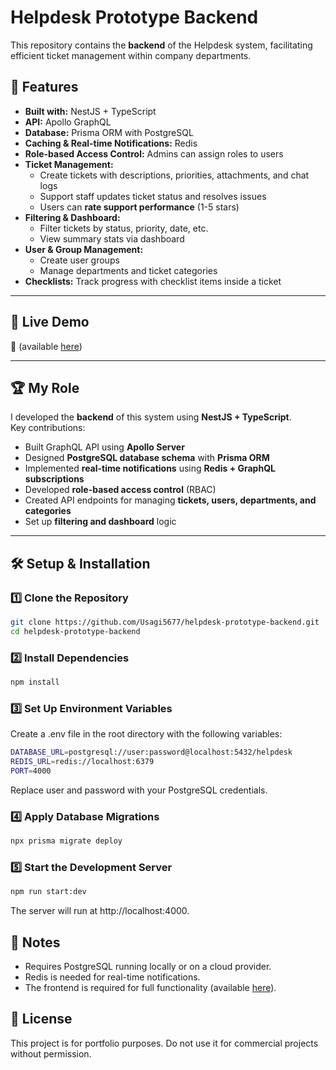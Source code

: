 # Helpdesk Prototype Backend

This repository contains the **backend** of the Helpdesk system, facilitating efficient ticket management within company departments.

## 🚀 Features

- **Built with:** NestJS + TypeScript
- **API:** Apollo GraphQL
- **Database:** Prisma ORM with PostgreSQL
- **Caching & Real-time Notifications:** Redis
- **Role-based Access Control:** Admins can assign roles to users
- **Ticket Management:**
  - Create tickets with descriptions, priorities, attachments, and chat logs
  - Support staff updates ticket status and resolves issues
  - Users can **rate support performance** (1-5 stars)
- **Filtering & Dashboard:**
  - Filter tickets by status, priority, date, etc.
  - View summary stats via dashboard
- **User & Group Management:**
  - Create user groups
  - Manage departments and ticket categories
- **Checklists:** Track progress with checklist items inside a ticket

---

## 🎯 Live Demo  
🔗 (available [here](https://helpdesk-prototype-frontend.onrender.com))

---

## 🏆 My Role  

I developed the **backend** of this system using **NestJS + TypeScript**.  
Key contributions:
- Built GraphQL API using **Apollo Server**
- Designed **PostgreSQL database schema** with **Prisma ORM**
- Implemented **real-time notifications** using **Redis + GraphQL subscriptions**
- Developed **role-based access control** (RBAC)
- Created API endpoints for managing **tickets, users, departments, and categories**
- Set up **filtering and dashboard** logic

---

## 🛠 Setup & Installation

### **1️⃣ Clone the Repository**

```sh
git clone https://github.com/Usagi5677/helpdesk-prototype-backend.git
cd helpdesk-prototype-backend
```

### **2️⃣ Install Dependencies**
```sh
npm install
```

### **3️⃣ Set Up Environment Variables**

Create a .env file in the root directory with the following variables:
```sh
DATABASE_URL=postgresql://user:password@localhost:5432/helpdesk
REDIS_URL=redis://localhost:6379
PORT=4000
```
Replace user and password with your PostgreSQL credentials.

### **4️⃣ Apply Database Migrations**
```sh
npx prisma migrate deploy
```
### **5️⃣ Start the Development Server**
```sh
npm run start:dev
```
The server will run at http://localhost:4000.


## 📌 Notes

- Requires PostgreSQL running locally or on a cloud provider.
- Redis is needed for real-time notifications.
- The frontend is required for full functionality (available [here](https://github.com/Usagi5677/helpdesk-prototype-frontend)).

## 📄 License

This project is for portfolio purposes. Do not use it for commercial projects without permission.
